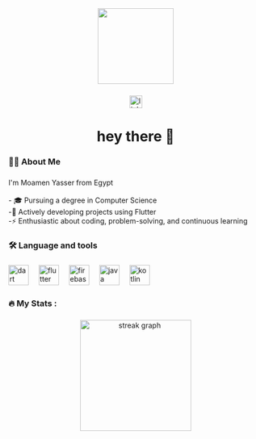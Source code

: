 <div align="center">
  <img height="150" src="https://avatars.githubusercontent.com/u/125693167?s=400&u=2bb70650a421a3baeef1b977be412aa8c7e11fff&v=4"  />
</div>

###

<div align="center">
  <a href="https://www.linkedin.com/in/moamen-yasser-my" target="_blank">
    <img src="https://img.shields.io/static/v1?message=LinkedIn&logo=linkedin&label=&color=0077B5&logoColor=white&labelColor=&style=for-the-badge" height="25" alt="linkedin logo"  />
  </a>
</div>

###

<h1 align="center">hey there 👋</h1>

###

<h3 align="left">👩‍💻  About Me</h3>

###

<p align="left">I'm Moamen Yasser from Egypt<br><br>- 🎓 Pursuing a degree in Computer Science <br>-📱 Actively developing projects using Flutter <br>-⚡️ Enthusiastic about coding, problem-solving, and continuous learning</p>

###

<h3 align="left">🛠 Language and tools</h3>

###

<div align="left">
  <img src="https://cdn.jsdelivr.net/gh/devicons/devicon/icons/dart/dart-original.svg" height="40" alt="dart logo"  />
  <img width="12" />
  <img src="https://cdn.jsdelivr.net/gh/devicons/devicon/icons/flutter/flutter-original.svg" height="40" alt="flutter logo"  />
  <img width="12" />
  <img src="https://cdn.jsdelivr.net/gh/devicons/devicon/icons/firebase/firebase-plain-wordmark.svg" height="40" alt="firebase logo"  />
  <img width="12" />
  <img src="https://cdn.jsdelivr.net/gh/devicons/devicon/icons/java/java-original.svg" height="40" alt="java logo"  />
  <img width="12" />
  <img src="https://cdn.jsdelivr.net/gh/devicons/devicon/icons/kotlin/kotlin-original.svg" height="40" alt="kotlin logo"  />
</div>

###

<h3 align="left">🔥   My Stats :</h3>

###

<div align="center">
  <img src="https://streak-stats.demolab.com?user=Moamen771&locale=en&mode=daily&theme=dark&hide_border=false&border_radius=5&order=3" height="220" alt="streak graph"  />
</div>

###
